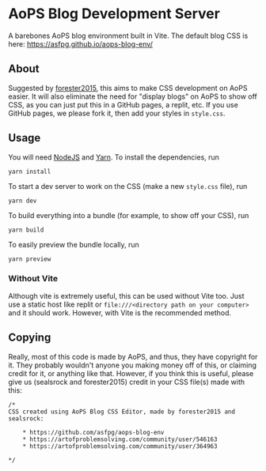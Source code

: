 # AoPS Blog Development Server

A barebones AoPS blog environment built in Vite.
The default blog CSS is here: <a href="https://asfpg.github.io/aops-blog-env/" target="_blank">https://asfpg.github.io/aops-blog-env/</a>


## About

Suggested by [forester2015](https://artofproblemsolving.com/community/user/546163),
this aims to make CSS development on AoPS easier. It will also eliminate the need
for "display blogs" on AoPS to show off CSS, as you can just put this in a GitHub
pages, a replit, etc. If you use GitHub pages, we please fork it, then add your styles in `style.css`.

## Usage

You will need [NodeJS](https://nodejs.org/en/) and
[Yarn](https://www.npmjs.com/package/yarn). To install the dependencies, run

```
yarn install
```

To start a dev server to work on the CSS (make a new `style.css` file), run

```
yarn dev
```

To build everything into a bundle (for example, to show off your CSS), run

```
yarn build
```

To easily preview the bundle locally, run

```
yarn preview
```

### Without Vite
Although vite is extremely useful, this can be used without Vite too. Just use
a static host like replit or `file:///<directory path on your computer>` and it
should work. However, with Vite is the recommended method.

## Copying

Really, most of this code is made by AoPS, and thus, they have copyright for it.
They probably wouldn't anyone you making money off of this, or claiming credit
for it, or anything like that. However, if you think this is useful, please give
us (sealsrock and forester2015) credit in your CSS file(s) made with this:

```
/*
CSS created using AoPS Blog CSS Editor, made by forester2015 and sealsrock:

    * https://github.com/asfpg/aops-blog-env
    * https://artofproblemsolving.com/community/user/546163
    * https://artofproblemsolving.com/community/user/364963

*/
```
